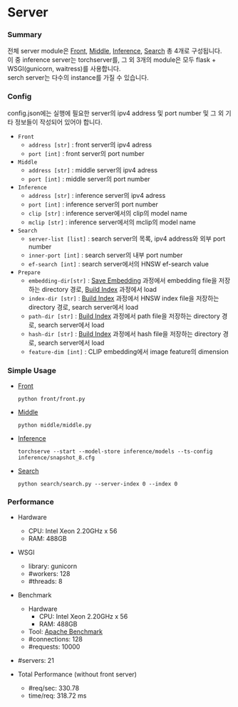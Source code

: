 # Server

### Summary

전체 server module은 [Front](/clip_search/server/front/), [Middle](/clip_search/server/middle/), [Inference](/clip_search/server/inference/), [Search](/clip_search/server/search/) 총 4개로 구성됩니다.  
이 중 inference server는 torchserver를, 그 외 3개의 module은 모두 flask + WSGI(gunicorn, waitress)를 사용합니다.  
serch server는 다수의 instance를 가질 수 있습니다.

### Config

config.json에는 실행에 필요한 server의 ipv4 address 및 port number 및 그 외 기타 정보들이 작성되어 있어야 합니다.  
* `Front`  
	* `address [str]` : front server의 ipv4 adress  
	* `port [int]` : front server의 port number  
* `Middle`  
	* `address [str]` : middle server의 ipv4 adress  
	* `port [int]` : middle server의 port number  
* `Inference`  
	* `address [str]` : inference server의 ipv4 adress  
	* `port [int]` : inference server의 port number  
	* `clip [str]` : inference server에서의 clip의 model name  
	* `mclip [str]` : inference server에서의 mclip의 model name  
* `Search`  
	* `server-list [list]` : search server의 목록, ipv4 address와 외부 port number  
	* `inner-port [int]` : search server의 내부 port number  
	* `ef-search [int]` : search server에서의 HNSW ef-search value
* `Prepare`  
	* `embedding-dir[str]` : [Save Embedding](/clip_search/prepare/save_embedding) 과정에서 embedding file을 저장하는 directory 경로, [Build Index](/clip_search/prepare/build_index) 과정에서 load
	* `index-dir [str]` : [Build Index](/clip_search/prepare/build_index) 과정에서 HNSW index file을 저장하는 directory 경로, search server에서 load
	* `path-dir [str]` : [Build Index](/clip_search/prepare/build_index) 과정에서 path file을 저장하는 directory 경로, search server에서 load
	* `hash-dir [str]` : [Build Index](/clip_search/prepare/build_index) 과정에서 hash file을 저장하는 directory 경로, search server에서 load
	* `feature-dim [int]` : CLIP embedding에서 image feature의 dimension

### Simple Usage

* [Front](/clip_search/server/front/)
	```
	python front/front.py
	```

* [Middle](/clip_search/server/middle/)
	```
	python middle/middle.py
	```

* [Inference](/clip_search/server/inference/)
	```
	torchserve --start --model-store inference/models --ts-config inference/snapshot_8.cfg
	```

* [Search](/clip_search/server/search/)
	```
	python search/search.py --server-index 0 --index 0
	```

### Performance  

* Hardware  
	* CPU: Intel Xeon 2.20GHz x 56  
	* RAM: 488GB  
* WSGI  
	* library: gunicorn  
	* #workers: 128  
	* #threads: 8  
* Benchmark
	* Hardware  
		* CPU: Intel Xeon 2.20GHz x 56  
		* RAM: 488GB  
	* Tool: [Apache Benchmark](https://httpd.apache.org/docs/2.4/programs/ab.html)  
	* #connections: 128  
	* #requests: 10000  
* #servers: 21

* Total Performance (without front server)
	* #req/sec: 330.78  
	* time/req: 318.72 ms  
